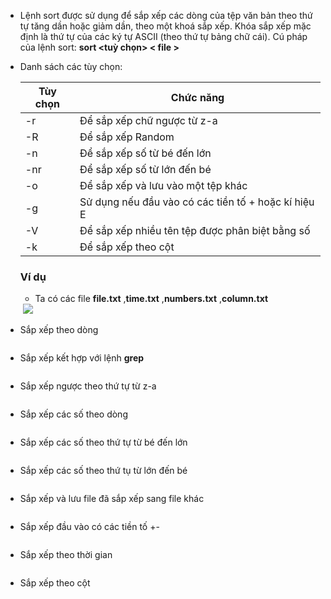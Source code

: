 -	Lệnh sort được sử dụng để sắp xếp các dòng của tệp văn bản theo thứ tự tăng dần hoặc giảm dần, theo một khoá sắp xếp. Khóa sắp xếp mặc định là thứ tự của các ký tự ASCII (theo thứ tự bảng chữ cái). Cú pháp của lệnh sort: **sort <tuỳ chọn> < file >**
- Danh sách các tùy chọn:
  
  | Tùy chọn | Chức năng
  | -------- | -----------
  | -r | Để sắp xếp chữ ngược từ z-a
  | -R | Để sắp xếp Random
  | -n | Để sắp xếp số từ bé đến lớn
  | -nr | Để sắp xếp số từ lớn đến bé
  | -o | Để sắp xếp và lưu vào một tệp khác
  | -g | Sử dụng nếu đầu vào có các tiền tố + hoặc kí hiệu E
  | -V | Để sắp xếp nhiều tên tệp được phân biệt bằng số
  | -k | Để sắp xếp theo cột
  
  ### Ví dụ
  
  - Ta có các file **file.txt** ,**time.txt** ,**numbers.txt** ,**column.txt**
  
  <img src="">
  
  <img src=".4">
  
  <img src="">
  
  <img src="">
  
 - Sắp xếp theo dòng

 <img src="">
 
 - Sắp xếp kết hợp với lệnh **grep**
 
 <img src="">
 
 - Sắp xếp ngược theo thứ tự từ z-a

 <img src="">
 
 - Sắp xếp các số theo dòng
 
 <img src="">
 
 - Sắp xếp các số theo thứ tự từ bé đến lớn

 <img src="">

- Sắp xếp các số theo thứ tụ từ lớn đến bé

 <img src="">
 
 - Sắp xếp và lưu file đã sắp xếp sang file khác

<img src="">

- Sắp xếp đầu vào có các tiền tố +-

<img src="">

- Sắp xếp theo thời gian

<img src="">

- Sắp xếp theo cột

 <img src="">
 
 
 
